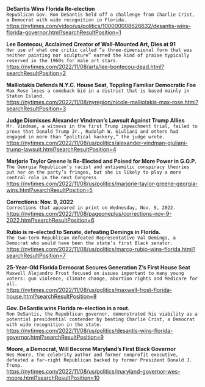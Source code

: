 **DeSantis Wins Florida Re-election**\
`Republican Gov. Ron DeSantis held off a challenge from Charlie Crist, a Democrat with wide recognition in Florida.`\
https://nytimes.com/video/us/politics/100000008626632/desantis-wins-florida-governor.html?searchResultPosition=1

**Lee Bontecou, Acclaimed Creator of Wall-Mounted Art, Dies at 91**\
`Her use of what one critic called “a three-dimensional form that was neither painting nor sculpture” earned the kind of praise typically reserved in the 1960s for male art stars.`\
https://nytimes.com/2022/11/08/arts/lee-bontecou-dead.html?searchResultPosition=2

**Malliotakis Defends N.Y.C. House Seat, Toppling Familiar Democratic Foe**\
`Max Rose loses a comeback bid in a district that is based mainly in Staten Island.`\
https://nytimes.com/2022/11/08/nyregion/nicole-malliotakis-max-rose.html?searchResultPosition=3

**Judge Dismisses Alexander Vindman’s Lawsuit Against Trump Allies**\
`Mr. Vindman, a witness in the first Trump impeachment trial, failed to prove that Donald Trump Jr., Rudolph W. Giuliani and others had engaged in more than “political hackery,” the judge wrote.`\
https://nytimes.com/2022/11/08/us/politics/alexander-vindman-giuliani-trump-lawsuit.html?searchResultPosition=4

**Marjorie Taylor Greene Is Re-Elected and Poised for More Power in G.O.P.**\
`The Georgia Republican’s racist and antisemitic conspiracy theories put her on the party’s fringes, but she is likely to play a more central role in the next Congress.`\
https://nytimes.com/2022/11/08/us/politics/marjorie-taylor-greene-georgia-wins.html?searchResultPosition=5

**Corrections: Nov. 9, 2022**\
`Corrections that appeared in print on Wednesday, Nov. 9, 2022.`\
https://nytimes.com/2022/11/08/pageoneplus/corrections-nov-9-2022.html?searchResultPosition=6

**Rubio is re-elected to Senate, defeating Demings in Florida.**\
`The two-term Republican defeated Representative Val Demings, a Democrat who would have been the state’s first Black senator.`\
https://nytimes.com/2022/11/08/us/politics/marco-rubio-wins-florida.html?searchResultPosition=7

**25-Year-Old Florida Democrat Secures Generation Z’s First House Seat**\
`Maxwell Alejandro Frost focused on issues important to many young voters: gun violence, climate change, abortion rights and Medicare for all.`\
https://nytimes.com/2022/11/08/us/politics/maxwell-frost-florida-house.html?searchResultPosition=8

**Gov. DeSantis wins Florida re-election in a rout.**\
`Ron DeSantis, the Republican governor, demonstrated his viability as a potential presidential contender by beating Charlie Crist, a Democrat with wide recognition in the state.`\
https://nytimes.com/2022/11/08/us/politics/desantis-wins-florida-governor.html?searchResultPosition=9

**Moore, a Democrat, Will Become Maryland’s First Black Governor**\
`Wes Moore, the celebrity author and former nonprofit executive, defeated a far-right Republican backed by former President Donald J. Trump.`\
https://nytimes.com/2022/11/08/us/politics/maryland-governor-wes-moore.html?searchResultPosition=10

